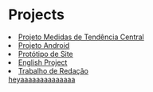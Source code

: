 # Projects
<u type= "circle">
 <li><a href= "https://lnkamaki.github.io/Projects/projects/mamemo.html">Projeto Medidas de Tendência Central </a> </li>
 
 <li><a href= "https://lnkamaki.github.io/Projects/projects/android.html">Projeto Android</a></li>
 <li><a href= "https://lnkamaki.github.io/Projects/projects/teste3.html">Protótipo de Site</a></li>
 <li><a href= "https://lnkamaki.github.io/Projects/projects/english.html">English Project</a></li>
 <li><a href= "https://lnkamaki.github.io/Projects/projects/red-apresent.html">Trabalho de Redação</a></li>
 heyaaaaaaaaaaaaaa
 

 

